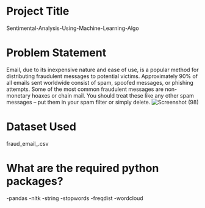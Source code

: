 # Project Title
Sentimental-Analysis-Using-Machine-Learning-Algo
# Problem Statement
Email, due to its inexpensive nature and ease of use, is a popular method for
distributing fraudulent messages to potential victims. Approximately 90% of all
emails sent worldwide consist of spam, spoofed messages, or phishing attempts.
Some of the most common fraudulent messages are non-monetary hoaxes or
chain mail. You should treat these like any other spam messages – put them in
your spam filter or simply delete.
![Screenshot (98)](https://user-images.githubusercontent.com/101711691/194846386-21f207e5-8435-469d-a76d-2ae26c81d045.png)
# Dataset Used
fraud_email_.csv
# What are the required python packages?
-pandas
-nltk
-string
-stopwords
-freqdist
-wordcloud

